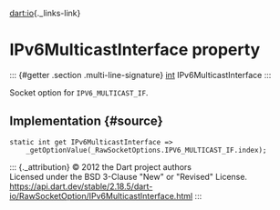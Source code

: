[dart:io](../../dart-io/dart-io-library){._links-link}

IPv6MulticastInterface property
===============================

::: {#getter .section .multi-line-signature}
[int](../../dart-core/int-class) IPv6MulticastInterface
:::

Socket option for `IPV6_MULTICAST_IF`.

Implementation {#source}
--------------

``` {.language-dart data-language="dart"}
static int get IPv6MulticastInterface =>
    _getOptionValue(_RawSocketOptions.IPV6_MULTICAST_IF.index);
```

::: {._attribution}
© 2012 the Dart project authors\
Licensed under the BSD 3-Clause \"New\" or \"Revised\" License.\
<https://api.dart.dev/stable/2.18.5/dart-io/RawSocketOption/IPv6MulticastInterface.html>
:::
